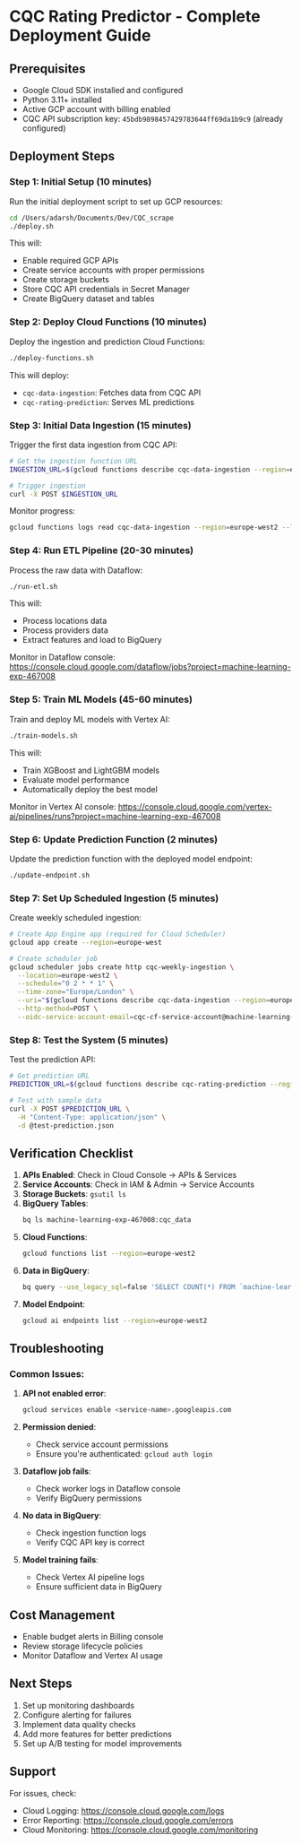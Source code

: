 # CQC Rating Predictor - Complete Deployment Guide

## Prerequisites
- Google Cloud SDK installed and configured
- Python 3.11+ installed
- Active GCP account with billing enabled
- CQC API subscription key: `45bdb9898457429783644ff69da1b9c9` (already configured)

## Deployment Steps

### Step 1: Initial Setup (10 minutes)
Run the initial deployment script to set up GCP resources:

```bash
cd /Users/adarsh/Documents/Dev/CQC_scrape
./deploy.sh
```

This will:
- Enable required GCP APIs
- Create service accounts with proper permissions
- Create storage buckets
- Store CQC API credentials in Secret Manager
- Create BigQuery dataset and tables

### Step 2: Deploy Cloud Functions (10 minutes)
Deploy the ingestion and prediction Cloud Functions:

```bash
./deploy-functions.sh
```

This will deploy:
- `cqc-data-ingestion`: Fetches data from CQC API
- `cqc-rating-prediction`: Serves ML predictions

### Step 3: Initial Data Ingestion (15 minutes)
Trigger the first data ingestion from CQC API:

```bash
# Get the ingestion function URL
INGESTION_URL=$(gcloud functions describe cqc-data-ingestion --region=europe-west2 --format="value(url)")

# Trigger ingestion
curl -X POST $INGESTION_URL
```

Monitor progress:
```bash
gcloud functions logs read cqc-data-ingestion --region=europe-west2 --limit=50
```

### Step 4: Run ETL Pipeline (20-30 minutes)
Process the raw data with Dataflow:

```bash
./run-etl.sh
```

This will:
- Process locations data
- Process providers data
- Extract features and load to BigQuery

Monitor in Dataflow console:
https://console.cloud.google.com/dataflow/jobs?project=machine-learning-exp-467008

### Step 5: Train ML Models (45-60 minutes)
Train and deploy ML models with Vertex AI:

```bash
./train-models.sh
```

This will:
- Train XGBoost and LightGBM models
- Evaluate model performance
- Automatically deploy the best model

Monitor in Vertex AI console:
https://console.cloud.google.com/vertex-ai/pipelines/runs?project=machine-learning-exp-467008

### Step 6: Update Prediction Function (2 minutes)
Update the prediction function with the deployed model endpoint:

```bash
./update-endpoint.sh
```

### Step 7: Set Up Scheduled Ingestion (5 minutes)
Create weekly scheduled ingestion:

```bash
# Create App Engine app (required for Cloud Scheduler)
gcloud app create --region=europe-west

# Create scheduler job
gcloud scheduler jobs create http cqc-weekly-ingestion \
  --location=europe-west2 \
  --schedule="0 2 * * 1" \
  --time-zone="Europe/London" \
  --uri="$(gcloud functions describe cqc-data-ingestion --region=europe-west2 --format='value(url)')" \
  --http-method=POST \
  --oidc-service-account-email=cqc-cf-service-account@machine-learning-exp-467008.iam.gserviceaccount.com
```

### Step 8: Test the System (5 minutes)
Test the prediction API:

```bash
# Get prediction URL
PREDICTION_URL=$(gcloud functions describe cqc-rating-prediction --region=europe-west2 --format="value(url)")

# Test with sample data
curl -X POST $PREDICTION_URL \
  -H "Content-Type: application/json" \
  -d @test-prediction.json
```

## Verification Checklist

1. **APIs Enabled**: Check in Cloud Console → APIs & Services
2. **Service Accounts**: Check in IAM & Admin → Service Accounts
3. **Storage Buckets**: `gsutil ls`
4. **BigQuery Tables**: 
   ```bash
   bq ls machine-learning-exp-467008:cqc_data
   ```
5. **Cloud Functions**: 
   ```bash
   gcloud functions list --region=europe-west2
   ```
6. **Data in BigQuery**:
   ```bash
   bq query --use_legacy_sql=false 'SELECT COUNT(*) FROM `machine-learning-exp-467008.cqc_data.locations`'
   ```
7. **Model Endpoint**:
   ```bash
   gcloud ai endpoints list --region=europe-west2
   ```

## Troubleshooting

### Common Issues:

1. **API not enabled error**:
   ```bash
   gcloud services enable <service-name>.googleapis.com
   ```

2. **Permission denied**:
   - Check service account permissions
   - Ensure you're authenticated: `gcloud auth login`

3. **Dataflow job fails**:
   - Check worker logs in Dataflow console
   - Verify BigQuery permissions

4. **No data in BigQuery**:
   - Check ingestion function logs
   - Verify CQC API key is correct

5. **Model training fails**:
   - Check Vertex AI pipeline logs
   - Ensure sufficient data in BigQuery

## Cost Management

- Enable budget alerts in Billing console
- Review storage lifecycle policies
- Monitor Dataflow and Vertex AI usage

## Next Steps

1. Set up monitoring dashboards
2. Configure alerting for failures
3. Implement data quality checks
4. Add more features for better predictions
5. Set up A/B testing for model improvements

## Support

For issues, check:
- Cloud Logging: https://console.cloud.google.com/logs
- Error Reporting: https://console.cloud.google.com/errors
- Cloud Monitoring: https://console.cloud.google.com/monitoring